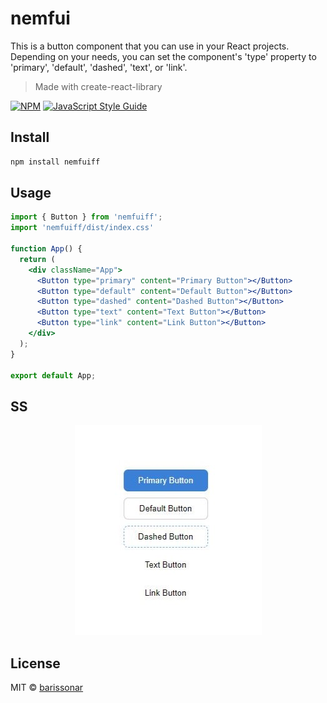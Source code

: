 # nemfui

<p>
  This is a button component that you can use in your React projects. Depending on your needs, you can set the component's 
  'type' property to 'primary', 'default', 'dashed', 'text', or  'link'.
</p>


> Made with create-react-library

[![NPM](https://img.shields.io/npm/v/nemfuiff.svg)](https://www.npmjs.com/package/nemfuiff) [![JavaScript Style Guide](https://img.shields.io/badge/code_style-standard-brightgreen.svg)](https://standardjs.com)

## Install

```bash
npm install nemfuiff
```

## Usage

```jsx
import { Button } from 'nemfuiff';
import 'nemfuiff/dist/index.css'

function App() {
  return (
    <div className="App">
      <Button type="primary" content="Primary Button"></Button>
      <Button type="default" content="Default Button"></Button>
      <Button type="dashed" content="Dashed Button"></Button>
      <Button type="text" content="Text Button"></Button>
      <Button type="link" content="Link Button"></Button>
    </div>
  );
}

export default App;
```
## SS
<div align="center">
<img src="img/buttons.JPG"> 
</div>


## License

MIT © [barissonar](https://github.com/barissonar)
